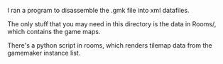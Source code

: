 
I ran a program to disassemble the .gmk file into xml datafiles.

The only stuff that you may need in this directory is the data in Rooms/, which
contains the game maps.

There's a python script in rooms, which renders tilemap data from the gamemaker
instance list.